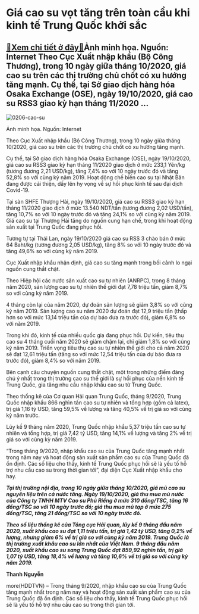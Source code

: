 Giá cao su vọt tăng trên toàn cầu khi kinh tế Trung Quốc khởi sắc
=================================================================

[:gift:Xem chi tiết ở đây:gift:](https://hddtvn.com/gia-cao-su-vot-tang-tren-toan-cau-khi-kinh-te-trung-quoc-khoi-sac/)Ảnh minh họa. Nguồn: Internet Theo Cục Xuất nhập khẩu (Bộ Công Thương), trong 10 ngày giữa tháng 10/2020, giá cao su trên các thị trường chủ chốt có xu hướng tăng mạnh. Cụ thể, tại Sở giao dịch hàng hóa Osaka Exchange (OSE), ngày 19/10/2020, giá cao su RSS3 giao kỳ hạn tháng 11/2020 …
---------------------------------------------------------------------------------------------------------------------------------------------------------------------------------------------------------------------------------------------------------------------------------------------





![0206-cao-su](https://haiquanonline.com.vn/stores/news_dataimages/hiennt/102019/29/15/0206_cao_su.jpg?rt=20201027104715 "mảng sản xuất và kinh doanh mủ cao su chiếm tỷ trọng lớn nhất trong tổng doanh thu của Tập đoàn Cao su")


Ảnh minh họa. Nguồn: Internet



Theo Cục Xuất nhập khẩu (Bộ Công Thương), trong 10 ngày giữa tháng 10/2020, giá cao su trên các thị trường chủ chốt có xu hướng tăng mạnh.


Cụ thể, tại Sở giao dịch hàng hóa Osaka Exchange (OSE), ngày 19/10/2020, giá cao su RSS3 giao kỳ hạn tháng 11/2020 giao dịch ở mức 233,1 Yên/kg (tương đương 2,21 USD/kg), tăng 7,4% so với 10 ngày trước đó và tăng 52,8% so với cùng kỳ năm 2019. Hoạt động chế biến cao su tại Nhật Bản đang được cải thiện, dấy lên hy vọng về sự hồi phục kinh tế sau đại dịch Covid-19.


Tại sàn SHFE Thượng Hải, ngày 19/10/2020, giá cao su RSS3 giao kỳ hạn tháng 11/2020 giao dịch ở mức 13.540 NDT/tấn (tương đương 2,02 USD/tấn), tăng 10,7% so với 10 ngày trước đó và tăng 24,1% so với cùng kỳ năm 2019. Giá cao su tại Thượng Hải tăng do nguồn cung hạn chế, trong khi hoạt động sản xuất tại Trung Quốc đang phục hồi.


Tương tự tại Thái Lan, ngày 19/10/2020 giá cao su RSS 3 chào bán ở mức 64 Baht/kg (tương đương 2,05 USD/kg), tăng 8% so với 10 ngày trước đó và tăng 49,6% so với cùng kỳ năm 2019.


Cục Xuất nhập khẩu nhận định, giá cao su tăng mạnh trong bối cảnh lo ngại nguồn cung thắt chặt.


Theo Hiệp hội các nước sản xuất cao su tự nhiên (ANRPC), trong 8 tháng năm 2020, sản lượng cao su tự nhiên thế giới đạt 7,78 triệu tấn, giảm 8,7% so với cùng kỳ năm 2019.


4 tháng còn lại của năm 2020, dự đoán sản lượng sẽ giảm 3,8% so với cùng kỳ năm 2019. Sản lượng cao su năm 2020 dự đoán đạt 12,9 triệu tấn (thấp hơn so với mức 13,14 triệu tấn của dự báo đưa ra trước đó), giảm 6,8% so với năm 2019.


Trong khi đó, kinh tế của nhiều quốc gia đang phục hồi. Dự kiến, tiêu thụ cao su 4 tháng cuối năm 2020 sẽ giảm chậm lại, chỉ giảm 1,8% so với cùng kỳ năm 2019. Triển vọng tiêu thụ cao su tự nhiên thế giới cho cả năm 2020 sẽ đạt 12,61 triệu tấn (tăng so với mức 12,54 triệu tấn của dự báo đưa ra trước đó), giảm 8,4% so với năm 2019.


Bên cạnh câu chuyện nguồn cung thắt chặt, một trong những điểm đáng chú ý nhất trong thị trường cao su thế giới là sự hồi phục của nền kinh tế Trung Quốc, gia tăng nhu cầu nhập khẩu cao su từ Trung Quốc.


Theo thống kê của Cơ quan Hải quan Trung Quốc, tháng 9/2020, Trung Quốc nhập khẩu 866 nghìn tấn cao su tự nhiên và tổng hợp (gồm cả latex), trị giá 1,16 tỷ USD, tăng 59,5% về lượng và tăng 40,5% về trị giá so với cùng kỳ năm trước.


Lũy kế 9 tháng năm 2020, Trung Quốc nhập khẩu 5,37 triệu tấn cao su tự nhiên và tổng hợp, trị giá 7,42 tỷ USD, tăng 14,1% về lượng và tăng 2% về trị giá so với cùng kỳ năm 2019.


“Trong tháng 9/2020, nhập khẩu cao su của Trung Quốc tăng mạnh nhất trong năm nay và hoạt động sản xuất sản phẩm cao su của Trung Quốc đã ổn định. Các số liệu cho thấy, kinh tế Trung Quốc phục hồi sẽ là yếu tố hỗ trợ nhu cầu cao su trong thời gian tới”, đại diện Cục Xuất nhập khẩu cho hay.






***Tại thị trường nội địa, trong 10 ngày giữa tháng 10/2020, giá mủ cao su nguyên liệu trên cả nước tăng. Ngày 19/10/2020, giá thu mua mủ nước của Công ty TNHH MTV Cao su Phú Riềng ở mức 310 đồng/TSC, tăng 16 đồng/TSC so với 10 ngày trước đó; giá thu mua mủ tạp ở mức 275 đồng/TSC, tăng 21 đồng/TSC so với 10 ngày trước đó.***


***Theo số liệu thống kê của Tổng cục Hải quan, lũy kế 9 tháng đầu năm 2020, xuất khẩu cao su đạt 1,11 triệu tấn, trị giá 1,42 tỷ USD, tăng 0,2% về lượng, nhưng giảm 6% về trị giá so với cùng kỳ năm 2019. Trung Quốc là thị trường xuất khẩu cao su lớn nhất của Việt Nam. 9 tháng đầu năm 2020, xuất khẩu cao su sang Trung Quốc đạt 859,92 nghìn tấn, trị giá 1,07 tỷ USD, tăng 18,4% về lượng và tăng 10,6% về trị giá so với cùng kỳ năm 2019.***







**Thanh Nguyễn**



more(HDDTVN) – Trong tháng 9/2020, nhập khẩu cao su của Trung Quốc tăng mạnh nhất trong năm nay và hoạt động sản xuất sản phẩm cao su của Trung Quốc đã ổn định. Các số liệu cho thấy, kinh tế Trung Quốc phục hồi sẽ là yếu tố hỗ trợ nhu cầu cao su trong thời gian tới.

